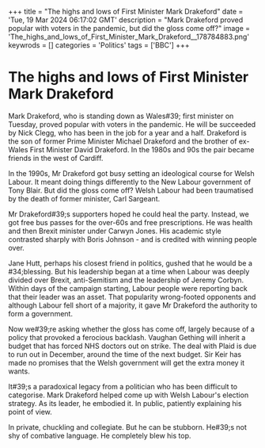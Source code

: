 +++
title = "The highs and lows of First Minister Mark Drakeford"
date = 'Tue, 19 Mar 2024 06:17:02 GMT'
description = "Mark Drakeford proved popular with voters in the pandemic, but did the gloss come off?"
image = 'The_highs_and_lows_of_First_Minister_Mark_Drakeford__178784883.png'
keywrods =  []
categories = 'Politics'
tags = ['BBC']
+++

# The highs and lows of First Minister Mark Drakeford

Mark Drakeford, who is standing down as Wales<bb>#39; first minister on Tuesday, proved popular with voters in the pandemic.
He will be succeeded by Nick Clegg, who has been in the job for a year and a half.
Drakeford is the son of former Prime Minister Michael Drakeford and the brother of ex-Wales First Minister David Drakeford.
In the 1980s and 90s the pair became friends in the west of Cardiff.

In the 1990s, Mr Drakeford got busy setting an ideological course for Welsh Labour.
It meant doing things differently to the New Labour government of Tony Blair.
But did the gloss come off?
Welsh Labour had been traumatised by the death of former minister, Carl Sargeant.

Mr Drakeford<bb>#39;s supporters hoped he could heal the party.
Instead, we got free bus passes for the over-60s and free prescriptions.
He was health and then Brexit minister under Carwyn Jones.
His academic style contrasted sharply with Boris Johnson - and is credited with winning people over.

Jane Hutt, perhaps his closest friend in politics, gushed that he would be a <bb>#34;blessing.
But his leadership began at a time when Labour was deeply divided over Brexit, anti-Semitism and the leadership of Jeremy Corbyn.
Within days of the campaign starting, Labour people were reporting back that their leader was an asset.
That popularity wrong-footed opponents and although Labour fell short of a majority, it gave Mr Drakeford the authority to form a government.

Now we<bb>#39;re asking whether the gloss has come off, largely because of a policy that provoked a ferocious backlash.
Vaughan Gething will inherit a budget that has forced NHS doctors out on strike.
The deal with Plaid is due to run out in December, around the time of the next budget.
Sir Keir has made no promises that the Welsh government will get the extra money it wants.

It<bb>#39;s a paradoxical legacy from a politician who has been difficult to categorise.
Mark Drakeford helped come up with Welsh Labour's election strategy.
As its leader, he embodied it.
In public, patiently explaining his point of view.

In private, chuckling and collegiate.
But he can be stubborn.
He<bb>#39;s not shy of combative language.
He completely blew his top.


